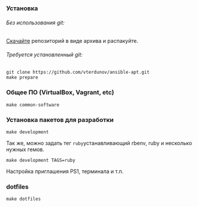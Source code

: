 ### Установка
###### Без использования git:
[Скачайте](https://github.com/vterdunov/dotfiles/archive/master.zip) репозиторий в виде архива и распакуйте.
###### Требуется установленный git:
```
git clone https://github.com/vterdunov/ansible-apt.git
make prepare
```

### Общее ПО (VirtualBox, Vagrant, etc)
```
make common-software
```

### Установка пакетов для разработки
```
make development
```
Так же, можно задать тег `ruby`устанавливающий rbenv, ruby и несколько нужных гемов.
```
make development TAGS=ruby
```

Настройка приглашения PS1, терминала и т.п.
### dotfiles
```
make dotfiles
```
